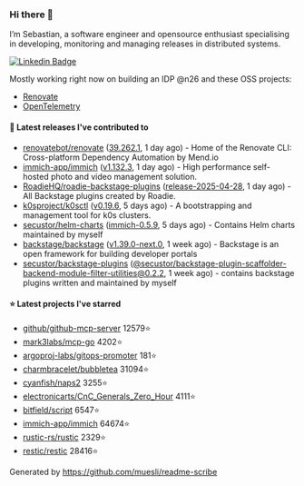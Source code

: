 ### Hi there 👋

I’m Sebastian, a software engineer and opensource enthusiast specialising in developing, monitoring and managing releases in distributed systems.    

[![Linkedin Badge](https://img.shields.io/badge/-LinkedIn-blue?style=flat&logo=Linkedin&logoColor=white&link=https://www.linkedin.com/in/sebastian-poxhofer/)](https://www.linkedin.com/in/sebastian-poxhofer/)

Mostly working right now on building an IDP @n26 and these OSS projects:
- [Renovate](https://github.com/renovatebot/renovate)
- [OpenTelemetry](https://github.com/open-telemetry)



#### 🚀 Latest releases I've contributed to

- [renovatebot/renovate](https://github.com/renovatebot/renovate) ([39.262.1](https://github.com/renovatebot/renovate/releases/tag/39.262.1), 1 day ago) - Home of the Renovate CLI: Cross-platform Dependency Automation by Mend.io
- [immich-app/immich](https://github.com/immich-app/immich) ([v1.132.3](https://github.com/immich-app/immich/releases/tag/v1.132.3), 1 day ago) - High performance self-hosted photo and video management solution.
- [RoadieHQ/roadie-backstage-plugins](https://github.com/RoadieHQ/roadie-backstage-plugins) ([release-2025-04-28](https://github.com/RoadieHQ/roadie-backstage-plugins/releases/tag/release-2025-04-28), 1 day ago) - All Backstage plugins created by Roadie.
- [k0sproject/k0sctl](https://github.com/k0sproject/k0sctl) ([v0.19.6](https://github.com/k0sproject/k0sctl/releases/tag/v0.19.6), 5 days ago) - A bootstrapping and management tool for k0s clusters.
- [secustor/helm-charts](https://github.com/secustor/helm-charts) ([immich-0.5.9](https://github.com/secustor/helm-charts/releases/tag/immich-0.5.9), 5 days ago) - Contains Helm charts maintained by myself
- [backstage/backstage](https://github.com/backstage/backstage) ([v1.39.0-next.0](https://github.com/backstage/backstage/releases/tag/v1.39.0-next.0), 1 week ago) - Backstage is an open framework for building developer portals
- [secustor/backstage-plugins](https://github.com/secustor/backstage-plugins) ([@secustor/backstage-plugin-scaffolder-backend-module-filter-utilities@0.2.2](https://github.com/secustor/backstage-plugins/releases/tag/%40secustor/backstage-plugin-scaffolder-backend-module-filter-utilities%400.2.2), 1 week ago) - contains backstage plugins written and maintained by myself

#### ⭐ Latest projects I've starred

- [github/github-mcp-server](https://github.com/github/github-mcp-server) 12579⭐
- [mark3labs/mcp-go](https://github.com/mark3labs/mcp-go) 4202⭐
- [argoproj-labs/gitops-promoter](https://github.com/argoproj-labs/gitops-promoter) 181⭐
- [charmbracelet/bubbletea](https://github.com/charmbracelet/bubbletea) 31094⭐
- [cyanfish/naps2](https://github.com/cyanfish/naps2) 3255⭐
- [electronicarts/CnC_Generals_Zero_Hour](https://github.com/electronicarts/CnC_Generals_Zero_Hour) 4111⭐
- [bitfield/script](https://github.com/bitfield/script) 6547⭐
- [immich-app/immich](https://github.com/immich-app/immich) 64674⭐
- [rustic-rs/rustic](https://github.com/rustic-rs/rustic) 2329⭐
- [restic/restic](https://github.com/restic/restic) 28416⭐



Generated by https://github.com/muesli/readme-scribe

